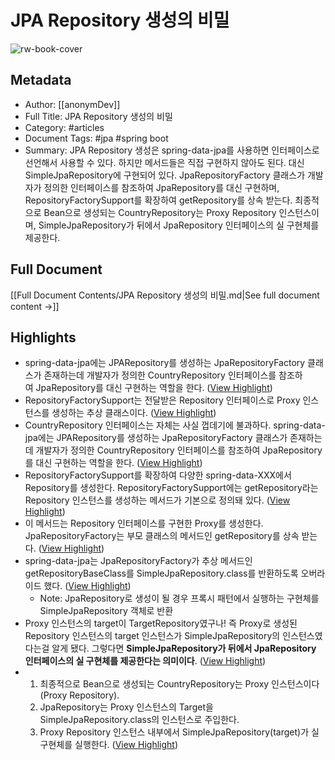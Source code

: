 # JPA Repository 생성의 비밀

![rw-book-cover](https://img1.daumcdn.net/thumb/R1280x0.fjpg/?fname=http://t1.daumcdn.net/brunch/service/user/7hZs/image/h0Ars9FQnnRlQZhY-gnZV0vWxyI.JPG)

## Metadata
- Author: [[anonymDev]]
- Full Title: JPA Repository 생성의 비밀
- Category: #articles
- Document Tags:  #jpa  #spring boot 
- Summary: JPA Repository 생성은 spring-data-jpa를 사용하면 인터페이스로 선언해서 사용할 수 있다. 하지만 메서드들은 직접 구현하지 않아도 된다. 대신 SimpleJpaRepository에 구현되어 있다. JpaRepositoryFactory 클래스가 개발자가 정의한 인터페이스를 참조하여 JpaRepository를 대신 구현하며, RepositoryFactorySupport를 확장하여 getRepository를 상속 받는다. 최종적으로 Bean으로 생성되는 CountryRepository는 Proxy Repository 인스턴스이며, SimpleJpaRepository가 뒤에서 JpaRepository 인터페이스의 실 구현체를 제공한다.

## Full Document
[[Full Document Contents/JPA Repository 생성의 비밀.md|See full document content →]]

## Highlights
- spring-data-jpa에는 JPARepository를 생성하는 JpaRepositoryFactory 클래스가 존재하는데 개발자가 정의한 CountryRepository 인터페이스를 참조하여 JpaRepository를 대신 구현하는 역할을 한다. ([View Highlight](https://read.readwise.io/read/01hccaz0j2wbmx9m8r2ymxz7h8))
- RepositoryFactorySupport는 전달받은 Repository 인터페이스로 Proxy 인스턴스를 생성하는 추상 클래스이다. ([View Highlight](https://read.readwise.io/read/01hccb04q34wrv8jxkjq992959))
- CountryRepository 인터페이스는 자체는 사실 껍데기에 불과하다. spring-data-jpa에는 JPARepository를 생성하는 JpaRepositoryFactory 클래스가 존재하는데 개발자가 정의한 CountryRepository 인터페이스를 참조하여 JpaRepository를 대신 구현하는 역할을 한다. ([View Highlight](https://read.readwise.io/read/01hcet4m3sfbe083f28n14h78h))
- RepositoryFactorySupport를 확장하여 다양한 spring-data-XXX에서 Repository를 생성한다. RepositoryFactorySupport에는 getRepository라는 Repository 인스턴스를 생성하는 메서드가 기본으로 정의돼 있다. ([View Highlight](https://read.readwise.io/read/01hccb1fq4w7wd1dsq5p6k05nf))
- 이 메서드는 Repository 인터페이스를 구현한 Proxy를 생성한다. JpaRepositoryFactory는 부모 클래스의 메서드인 getRepository를 상속 받는다. ([View Highlight](https://read.readwise.io/read/01hceva0stmm3axkwfemtczfbx))
- spring-data-jpa는 JpaRepositoryFactory가 추상 메서드인 getRepositoryBaseClass를 SimpleJpaRepository.class를 반환하도록 오버라이드 했다. ([View Highlight](https://read.readwise.io/read/01hcewjd4xs4fxer0rv7akmj4a))
    - Note: JpaRepository로 생성이 될 경우 프록시 패턴에서 실행하는 구현체를 SimpleJpaRepository 객체로 반환
- Proxy 인스턴스의 target이 TargetRepository였구나! 즉 Proxy로 생성된 Repository 인스턴스의 target 인스턴스가 SimpleJpaRepository의 인스턴스였다는걸 알게 됐다. 그렇다면 **SimpleJpaRepository가 뒤에서 JpaRepository 인터페이스의 실 구현체를 제공한다는 의미이다**. ([View Highlight](https://read.readwise.io/read/01hcexshwz3ehzernmft54xgkk))
- 1. 최종적으로 Bean으로 생성되는 CountryRepository는 Proxy 인스턴스이다(Proxy Repository).
  2. JpaRepository는 Proxy 인스턴스의 Target을 SimpleJpaRepository.class의 인스턴스로 주입한다.
  3. Proxy Repository 인스턴스 내부에서 SimpleJpaRepository(target)가 실 구현체를 실행한다. ([View Highlight](https://read.readwise.io/read/01hcexsyvw4239cyhqznbcr8c0))

